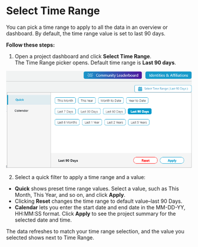 # Select Time Range

You can pick a time range to apply to all the data in an overview or dashboard. By default, the time range value is set to last 90 days.

**Follow these steps:**

1. Open a project dashboard and click **Select Time Range**.  
    The Time Range picker opens. Default time range is **Last 90 days**.

![Select Time Range](../../../.gitbook/assets/select-time-range-value.png)

2. Select a quick filter to apply a time range and a value:

* **Quick** shows preset time range values. Select a value, such as This Month, This Year, and so on, and click **Apply**.
* Clicking **Reset** changes the time range to default value–last 90 Days.
* **Calendar** lets you enter the start date and end date in the MM-DD-YY, HH:MM:SS format. Click **Apply** to see the project summary for the selected date and time.

The data refreshes to match your time range selection, and the value you selected shows next to Time Range.

